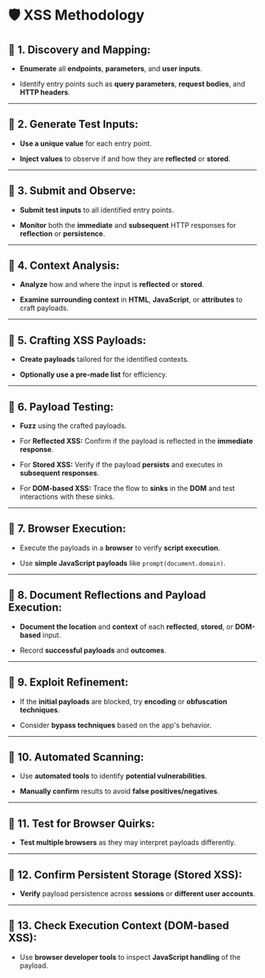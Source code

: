 # 🛡️ **XSS Methodology**

## 📌 **1. Discovery and Mapping:**

- **Enumerate** all **endpoints**, **parameters**, and **user inputs**.
    
- Identify entry points such as **query parameters**, **request bodies**, and **HTTP headers**.


---

## 📌 **2. Generate Test Inputs:**

- **Use a unique value** for each entry point.
    
- **Inject values** to observe if and how they are **reflected** or **stored**.


---

## 📌 **3. Submit and Observe:**

- **Submit test inputs** to all identified entry points.
    
- **Monitor** both the **immediate** and **subsequent** HTTP responses for **reflection** or **persistence**.


---

## 📌 **4. Context Analysis:**

- **Analyze** how and where the input is **reflected** or **stored**.
    
- **Examine surrounding context** in **HTML**, **JavaScript**, or **attributes** to craft payloads.


---

## 📌 **5. Crafting XSS Payloads:**

- **Create payloads** tailored for the identified contexts.
    
- **Optionally use a pre-made list** for efficiency.


---

## 📌 **6. Payload Testing:**

- **Fuzz** using the crafted payloads.
    
- For **Reflected XSS:** Confirm if the payload is reflected in the **immediate response**.
    
- For **Stored XSS:** Verify if the payload **persists** and executes in **subsequent responses**.
    
- For **DOM-based XSS:** Trace the flow to **sinks** in the **DOM** and test interactions with these sinks.


---

## 📌 **7. Browser Execution:**

- Execute the payloads in a **browser** to verify **script execution**.
    
- Use **simple JavaScript payloads** like `prompt(document.domain)`.


---

## 📌 **8. Document Reflections and Payload Execution:**

- **Document the location** and **context** of each **reflected**, **stored**, or **DOM-based** input.
    
- Record **successful payloads** and **outcomes**.


---

## 📌 **9. Exploit Refinement:**

- If the **initial payloads** are blocked, try **encoding** or **obfuscation techniques**.
    
- Consider **bypass techniques** based on the app's behavior.


---

## 📌 **10. Automated Scanning:**

- Use **automated tools** to identify **potential vulnerabilities**.
    
- **Manually confirm** results to avoid **false positives/negatives**.


---

## 📌 **11. Test for Browser Quirks:**

- **Test multiple browsers** as they may interpret payloads differently.


---

## 📌 **12. Confirm Persistent Storage (Stored XSS):**

- **Verify** payload persistence across **sessions** or **different user accounts**.

---

## 📌 **13. Check Execution Context (DOM-based XSS):**

- Use **browser developer tools** to inspect **JavaScript handling** of the payload.